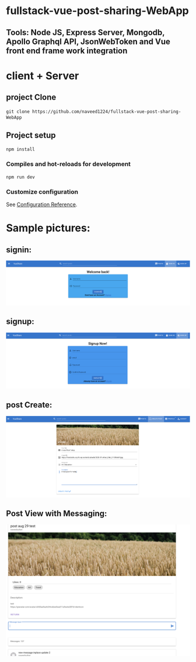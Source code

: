 # fullstack-vue-post-sharing-WebApp

## Tools: Node JS, Express Server, Mongodb, Apollo Graphql API, JsonWebToken and Vue front end frame work integration

# client + Server

## project Clone
```
git clone https://github.com/naveed1224/fullstack-vue-post-sharing-WebApp
```

## Project setup
```
npm install
```

### Compiles and hot-reloads for development
```
npm run dev
```

### Customize configuration
See [Configuration Reference](https://cli.vuejs.org/config/).

# Sample pictures:

## signin:
![screenshot](images/pic1.png)

## signup:
![screenshot](images/pic2.png)

## post Create:
![screenshot](images/pic3.png)

## Post View with Messaging:
![screenshot](images/pic4.png)

